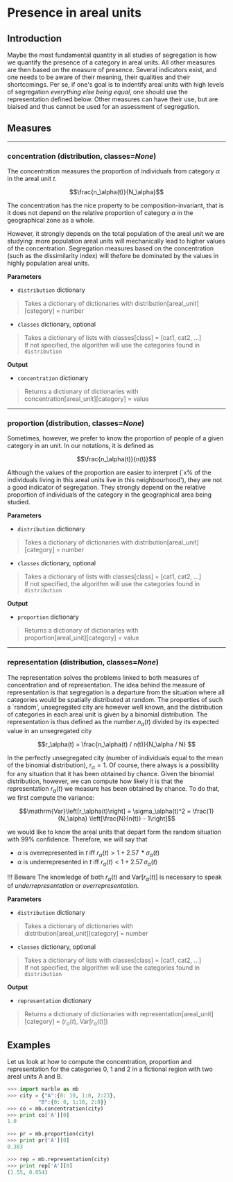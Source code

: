 # Presence in areal units

## Introduction

Maybe the most fundamental quantity in all studies of segregation is how we
quantify the presence of a category in areal units. All other measures are then
based on the measure of presence. Several indicators exist, and one needs to be
aware of their meaning, their qualities and their shortcomings. Per se, if one's
goal is to indentify areal units with high levels of segregation *everything
else being equal*, one should use the representation defined below. Other
measures can have their use, but are biaised and thus cannot be used for an
assessment of segregation.

## Measures

----

### **concentration** (distribution, classes=*None*)

The concentration measures the proportion of individuals from category $\alpha$
in the areal unit $t$. 

$$\frac{n_\alpha(t)}{N_\alpha}$$

The concentration has the nice property to be composition-invariant, that is it
does not depend on the relative proportion of category $\alpha$ in the
geographical zone as a whole. 

However, it strongly depends on the total population of the areal unit we are
studying: more population areal units will mechanically lead to higher values of
the concentration. Segregation measures based on the concentration (such as the
dissimilarity index) will thefore be dominated by the values in highly
population areal units.

**Parameters**

* `distribution`  dictionary
> Takes a dictionary of dictionaries with distribution[areal_unit][category] =
> number 
* `classes` dictionary, optional
> Takes a dictionary of lists with classes[class] = [cat1, cat2, ...]  
> If not specified, the algorithm will use the categories found in
> `distribution`

**Output**

* `concentration` dictionary
> Returns a dictionary of dictionaries with  
> concentration[areal_unit][category] = value

----

### **proportion** (distribution, classes=*None*)

Sometimes, however, we prefer to know the proportion of people of a given
category in an unit. In our notations, it is defined as 

$$\frac{n_\alpha(t)}{n(t)}$$

Although the values of the proportion are easier to interpret (`x% of the
individuals living in this areal units live in this neighbourhood'), they are
not a good indicator of segregation. They strongly depend on the relative
proportion of individuals of the category in the geographical area being
studied. 

**Parameters**

* `distribution`  dictionary
> Takes a dictionary of dictionaries with distribution[areal_unit][category] =
> number 
* `classes` dictionary, optional
> Takes a dictionary of lists with classes[class] = [cat1, cat2, ...]  
> If not specified, the algorithm will use the categories found in
> `distribution`

**Output**

* `proportion` dictionary
> Returns a dictionary of dictionaries with  
> proportion[areal_unit][category] = value

--------

### **representation** (distribution, classes=*None*)

The representation solves the problems linked to both measures of concentration
and of representation. The idea behind the measure of representation is that
segregation is a departure from the situation where all categories would be
spatially distributed at random. The properties of such a `random', unsegregated
city are however well known, and the distribution of categories in each areal
unit is given by a binomial distribution. The representation is thus defined as
the number $n_\alpha(t)$ divided by its expected value in an unsegregated city

$$r_\alpha(t) = \frac{n_\alpha(t) / n(t)}{N_\alpha / N} $$

In the perfectly unsegregated city (number of individuals equal to the mean of
the binomial distribution), $r_\alpha = 1$. Of course, there always is a
possibility for any situation that it has been obtained by chance. Given the
binomial distribution, however, we can compute how likely it is that the
representation $r_\alpha(t)$ we measure has been obtained by chance. To do that,
we first compute the variance:

$$\mathrm{Var}\left[r_\alpha(t)\right] = \sigma_\alpha(t)^2 = \frac{1}{N_\alpha} \left[\frac{N}{n(t)} - 1\right]$$

we would like to know the areal units that depart form the random situation with
99% confidence. Therefore, we will say that  

* $\alpha$ is overrepresented in $t$ iff $r_\alpha(t) > 1 +
  2.57\,*\sigma_\alpha(t)$
* $\alpha$ is underrepresented in $t$ iff $r_\alpha(t) < 1 +
  2.57\,\sigma_\alpha(t)$



!!! Beware
    The knowledge of both $r_\alpha(t)$ and
    $\mathrm{Var}\left[r_\alpha(t)\right]$ is necessary to speak of
    *underrepresentation* or *overrepresentation*.

**Parameters**

* `distribution`  dictionary
> Takes a dictionary of dictionaries with  
> distribution[areal_unit][category] = number 
* `classes` dictionary, optional
> Takes a dictionary of lists with classes[class] = [cat1, cat2, ...]  
> If not specified, the algorithm will use the categories found in
> `distribution`


**Output**

* `representation` dictionary
> Returns a dictionary of dictionaries with
> representation[areal_unit][category] = ($r_\alpha(t)$,
> $\mathrm{Var}\left[r_\alpha(t)\right]$)


## Examples

Let us look at how to compute the concentration, proportion and representation for the categories 0, 1 and 2 in a
fictional region with two areal units A and B.

```python
>>> import marble as mb
>>> city = {"A":{0: 10, 1:0, 2:23},
          "B":{0: 0, 1:10, 2:8}}
>>> co = mb.concentration(city)
>>> print co['A'][0]
1.0

>>> pr = mb.proportion(city)
>>> print pr['A'][0]
0.303

>>> rep = mb.representation(city)
>>> print rep['A'][0]
(1.55, 0.054)
```
